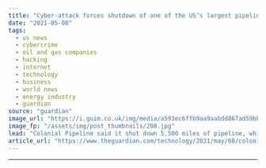 ```yaml
---
title: "Cyber-attack forces shutdown of one of the US’s largest pipelines"
date: "2021-05-08"
tags: 
  - us news
  - cybercrime
  - oil and gas companies
  - hacking
  - internet
  - technology
  - business
  - world news
  - energy industry
  - guardian
source: "guardian"
image_url: "https://i.guim.co.uk/img/media/a593ec6ffb9aa9aabdd867ad59bbcfe002aa29ba/0_117_3504_2102/master/3504.jpg?width=460&quality=85&auto=format&fit=max&s=106941c09397499dae4b11c1c8ab2632"
image_fp: "/assets/img/post_thumbnails/208.jpg"
lead: "Colonial Pipeline said it shut down 5,500 miles of pipeline, which carries 45% of the east coast’s fuel suppliesOne of the largest pipelines in the US has been shut down after an apparent cyber-attack, its operator has said.Colonial Pipeline said it ..."
article_url: "https://www.theguardian.com/technology/2021/may/08/colonial-pipeline-cyber-attack-shutdown"
---
```


---
